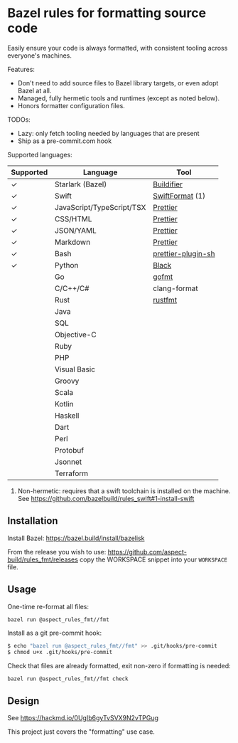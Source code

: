 # Bazel rules for formatting source code

Easily ensure your code is always formatted, with consistent tooling across everyone's machines.

Features:

- Don't need to add source files to Bazel library targets, or even adopt Bazel at all.
- Managed, fully hermetic tools and runtimes (except as noted below).
- Honors formatter configuration files.

TODOs:

- Lazy: only fetch tooling needed by languages that are present
- Ship as a pre-commit.com hook

Supported languages:

| Supported | Language                  | Tool                                                           |
| --------- | ------------------------- | -------------------------------------------------------------- |
| ✓         | Starlark (Bazel)          | [Buildifier](https://github.com/keith/buildifier-prebuilt)     |
| ✓         | Swift                     | [SwiftFormat](https://github.com/nicklockwood/SwiftFormat) (1) |
| ✓         | JavaScript/TypeScript/TSX | [Prettier]                                                     |
| ✓         | CSS/HTML                  | [Prettier]                                                     |
| ✓         | JSON/YAML                 | [Prettier]                                                     |
| ✓         | Markdown                  | [Prettier]                                                     |
| ✓         | Bash                      | [prettier-plugin-sh](https://github.com/un-ts/prettier)        |
| ✓         | Python                    | [Black](https://pypi.org/project/black/)                       |
|           | Go                        | [gofmt](https://pkg.go.dev/cmd/gofmt)                          |
|           | C/C++/C#                  | clang-format                                                   |
|           | Rust                      | [rustfmt](https://github.com/rust-lang/rustfmt)                |
|           | Java                      |                                                                |
|           | SQL                       |                                                                |
|           | Objective-C               |                                                                |
|           | Ruby                      |                                                                |
|           | PHP                       |                                                                |
|           | Visual Basic              |                                                                |
|           | Groovy                    |                                                                |
|           | Scala                     |                                                                |
|           | Kotlin                    |                                                                |
|           | Haskell                   |                                                                |
|           | Dart                      |                                                                |
|           | Perl                      |                                                                |
|           | Protobuf                  |                                                                |
|           | Jsonnet                   |                                                                |
|           | Terraform                 |                                                                |

[prettier]: https://prettier.io

1. Non-hermetic: requires that a swift toolchain is installed on the machine.
   See https://github.com/bazelbuild/rules_swift#1-install-swift

## Installation

Install Bazel: <https://bazel.build/install/bazelisk>

From the release you wish to use:
<https://github.com/aspect-build/rules_fmt/releases>
copy the WORKSPACE snippet into your `WORKSPACE` file.

## Usage

One-time re-format all files:

`bazel run @aspect_rules_fmt//fmt`

Install as a git pre-commit hook:

```bash
$ echo "bazel run @aspect_rules_fmt//fmt" >> .git/hooks/pre-commit
$ chmod u+x .git/hooks/pre-commit
```

Check that files are already formatted, exit non-zero if formatting is needed:

`bazel run @aspect_rules_fmt//fmt check`

## Design

See https://hackmd.io/0UgIb6gyTvSVX9N2vTPGug

This project just covers the "formatting" use case.
